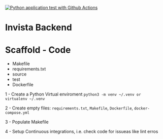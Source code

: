 [![Python application test with Github Actions](https://github.com/jona04/invista-backend/actions/workflows/devops.yml/badge.svg)](https://github.com/jona04/invista-backend/actions/workflows/devops.yml)

# Invista Backend

# Scaffold - Code

- Makefile 
- requirements.txt 
- source 
- test 
- Dockerfile

1 - Create a Python Virtual enviroment
`python3 -m venv ~/.venv or virtualenv ~/.venv`

2 - Create empty files: `requirements.txt`,  `Makefile`,  `Dockerfile`, `docker-compose.yml`

3 - Populate Makefile

4 - Setup Continuous integrations, i.e. check code for issueas like lint erros


